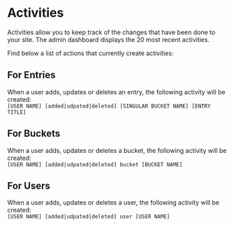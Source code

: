 # Activities

Activities allow you to keep track of the changes that have been done to your site.
The admin dashboard displays the 20 most recent activities.

Find below a list of actions that currently create activities:


## For Entries

When a user adds, updates or deletes an entry, the following activity will be created:  
`[USER NAME] [added|udpated|deleted] [SINGULAR BUCKET NAME] [ENTRY TITLE]`

## For Buckets

When a user adds, updates or deletes a bucket, the following activity will be created:  
`[USER NAME] [added|udpated|deleted] bucket [BUCKET NAME]`

## For Users

When a user adds, updates or deletes a user, the following activity will be created:  
`[USER NAME] [added|udpated|deleted] user [USER NAME]`


